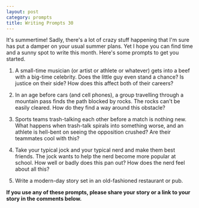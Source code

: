 ```yaml
---
layout: post
category: prompts
title: Writing Prompts 30
---
```


It's summertime! Sadly, there's a lot of crazy stuff happening that I'm sure has put a damper on your usual summer plans. Yet I hope you can find time and a sunny spot to write this month. Here's some prompts to get you started.

<!--excerpt-->

1. A small-time musician (or artist or athlete or whatever) gets into a beef with a big-time celebrity. Does the little guy even stand a chance? Is justice on their side? How does this affect both of their careers?

2. In an age before cars (and cell phones), a group travelling through a mountain pass finds the path blocked by rocks. The rocks can't be easily cleared. How do they find a way around this obstacle?

3. Sports teams trash-talking each other before a match is nothing new. What happens when trash-talk spirals into something worse, and an athlete is hell-bent on seeing the opposition crushed? Are their teammates cool with this?

4. Take your typical jock and your typical nerd and make them best friends. The jock wants to help the nerd become more popular at school. How well or badly does this pan out? How does the nerd feel about all this?

5. Write a modern-day story set in an old-fashioned restaurant or pub.

**If you use any of these prompts, please share your story or a link to your story in the comments below.**
